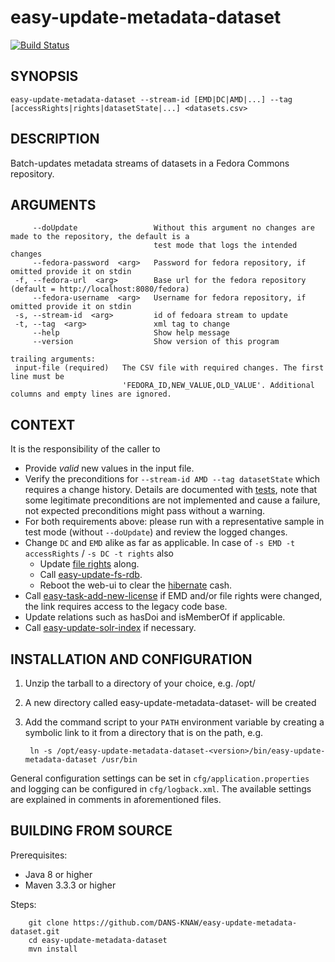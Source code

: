 easy-update-metadata-dataset
===========
[![Build Status](https://travis-ci.org/DANS-KNAW/easy-update-metadata-dataset.png?branch=master)](https://travis-ci.org/DANS-KNAW/easy-update-metadata-dataset)


SYNOPSIS
--------

    easy-update-metadata-dataset --stream-id [EMD|DC|AMD|...] --tag [accessRights|rights|datasetState|...] <datasets.csv>


DESCRIPTION
-----------

Batch-updates metadata streams of datasets in a Fedora Commons repository.


ARGUMENTS
---------

         --doUpdate                 Without this argument no changes are made to the repository, the default is a
                                    test mode that logs the intended changes
         --fedora-password  <arg>   Password for fedora repository, if omitted provide it on stdin
     -f, --fedora-url  <arg>        Base url for the fedora repository (default = http://localhost:8080/fedora)
         --fedora-username  <arg>   Username for fedora repository, if omitted provide it on stdin
     -s, --stream-id  <arg>         id of fedoara stream to update
     -t, --tag  <arg>               xml tag to change
         --help                     Show help message
         --version                  Show version of this program
    
    trailing arguments:
     input-file (required)   The CSV file with required changes. The first line must be
                             'FEDORA_ID,NEW_VALUE,OLD_VALUE'. Additional columns and empty lines are ignored.


CONTEXT
-------

It is the responsibility of the caller to

* Provide _valid_ new values in the input file.
* Verify the preconditions for `--stream-id AMD --tag datasetState` which requires a change history.
  Details are documented with [tests], note that some legitimate preconditions are not implemented and cause a failure,
  not expected preconditions might pass without a warning.
* For both requirements above: please run with a representative sample in test mode (without `--doUpdate`)
  and review the logged changes.
* Change `DC` and `EMD` alike as far as applicable. In case of `-s EMD -t accessRights` / `-s DC -t rights` also
  * Update [file rights] along.
  * Call [easy-update-fs-rdb].
  * Reboot the web-ui to clear the [hibernate] cash.
* Call [easy-task-add-new-license] if EMD and/or file rights were changed, the link requires access to the legacy code base.
* Update relations such as hasDoi and isMemberOf if applicable.
* Call [easy-update-solr-index] if necessary.

[easy-update-fs-rdb]: https://github.com/DANS-KNAW/easy-update-fs-rdb
[file rights]: https://github.com/DANS-KNAW/easy-update-metadata-fileitem
[hibernate]: http://hibernate.org/
[easy-task-add-new-license]: https://github.com/DANS-KNAW/easy-app/blob/master/tool/task-add-new-license/README.md
[easy-update-solr-index]: https://github.com/DANS-KNAW/easy-update-solr-index
[tests]: src/test/scala/nl/knaw/dans/easy/umd/TransformerSpec.scala


INSTALLATION AND CONFIGURATION
------------------------------

1. Unzip the tarball to a directory of your choice, e.g. /opt/
2. A new directory called easy-update-metadata-dataset-<version> will be created
3. Add the command script to your `PATH` environment variable by creating a symbolic link to it from a directory that is
   on the path, e.g. 
   
        ln -s /opt/easy-update-metadata-dataset-<version>/bin/easy-update-metadata-dataset /usr/bin

General configuration settings can be set in `cfg/application.properties` and logging can be configured
in `cfg/logback.xml`. The available settings are explained in comments in aforementioned files.


BUILDING FROM SOURCE
--------------------

Prerequisites:

* Java 8 or higher
* Maven 3.3.3 or higher

Steps:

        git clone https://github.com/DANS-KNAW/easy-update-metadata-dataset.git
        cd easy-update-metadata-dataset
        mvn install
